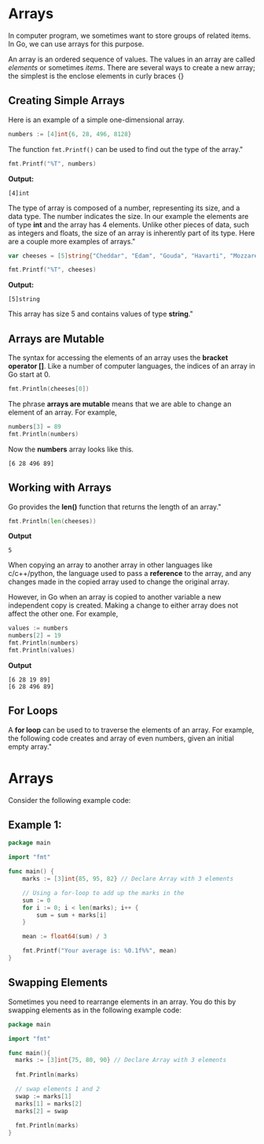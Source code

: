 # Arrays
In computer program, we sometimes want to store groups of related items. In Go, we can use arrays for this purpose.

An array is an ordered sequence of values.  The values in an array are called _elements_ or sometimes _items_. There are several ways to create a new array; the simplest is the enclose elements in curly braces {}

## Creating Simple Arrays

Here is an example of a simple one-dimensional array.

```go
numbers := [4]int{6, 28, 496, 8128}
```

The function ```fmt.Printf()``` can be used to find out the type of the array."

```go
fmt.Printf("%T", numbers)
```
**Output:**
```
[4]int
```

The type of array is composed of a number, representing its size, and a data type.  The number indicates the size. In our example the elements are of type **int** and the array has 4 elements.  Unlike other pieces of data, such as integers and floats, the size of an array is inherently part of its type.  Here are a couple more examples of arrays."

```go
var cheeses = [5]string{"Cheddar", "Edam", "Gouda", "Havarti", "Mozzarella"}

fmt.Printf("%T", cheeses)
```

**Output:**
```
[5]string
```

This array has size 5 and contains values of type **string**."

## Arrays are Mutable

The syntax for accessing the elements of an array uses the **bracket operator []**.  Like a number of computer languages, the indices of an array in Go start at 0.

```go
fmt.Println(cheeses[0])
```

The phrase **arrays are mutable** means that we are able to change an element of an array.  For example,

```go
numbers[3] = 89
fmt.Println(numbers)
```

Now the **numbers** array looks like this.

```
[6 28 496 89]
```

## Working with Arrays

Go provides the **len()** function that returns the length of an array."

```go
fmt.Println(len(cheeses))
```

**Output**
```
5
```

When copying an array to another array in other languages like c/c++/python, the language used to pass a **reference** to the array, and any changes made in the copied array used to change the original array.

However, in Go when an array is copied to another variable a new independent copy is created.  Making a change to either array does not affect the other one.  For example,

```go
values := numbers
numbers[2] = 19
fmt.Println(numbers)
fmt.Println(values)
```

**Output**
```
[6 28 19 89]
[6 28 496 89]
```
## For Loops

A **for loop** can be used to to traverse the elements of an array. For example, the following code creates and array of even numbers, given an initial empty array."

# Arrays

Consider the following example code:

## Example 1:

```go
package main

import "fmt"

func main() {
	marks := [3]int{85, 95, 82} // Declare Array with 3 elements

	// Using a for-loop to add up the marks in the
	sum := 0
	for i := 0; i < len(marks); i++ {
		sum = sum + marks[i]
	}

	mean := float64(sum) / 3

	fmt.Printf("Your average is: %0.1f%%", mean)
}
```

## Swapping Elements

Sometimes you need to rearrange elements in an array. You do this by swapping elements as in the following example code:

```go
package main

import "fmt"

func main(){
  marks := [3]int{75, 80, 90} // Declare Array with 3 elements
  
  fmt.Println(marks)

  // swap elements 1 and 2
  swap := marks[1]
  marks[1] = marks[2]
  marks[2] = swap
  
  fmt.Println(marks)
}
```
